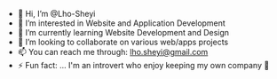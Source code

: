 - 👋 Hi, I’m @Lho-Sheyi
- 👀 I’m interested in Website and Application Development 
- 🌱 I’m currently learning Website Development and Design 
- 💞️ I’m looking to collaborate on various web/apps projects
- 📫 You can reach me through: lho.sheyi@gmail.com
- ⚡ Fun fact: ... I'm an introvert who enjoy keeping my own company 🤗
